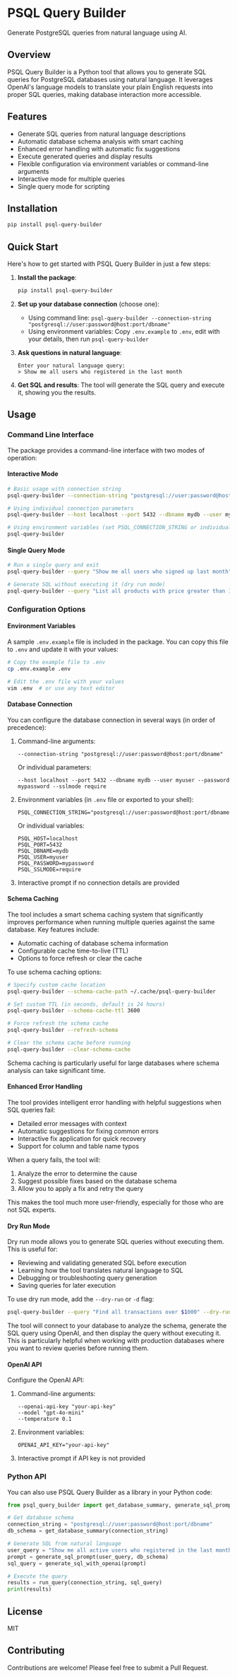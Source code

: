 # PSQL Query Builder

Generate PostgreSQL queries from natural language using AI.

## Overview

PSQL Query Builder is a Python tool that allows you to generate SQL queries for PostgreSQL databases using natural language. It leverages OpenAI's language models to translate your plain English requests into proper SQL queries, making database interaction more accessible.

## Features

- Generate SQL queries from natural language descriptions
- Automatic database schema analysis with smart caching
- Enhanced error handling with automatic fix suggestions
- Execute generated queries and display results
- Flexible configuration via environment variables or command-line arguments
- Interactive mode for multiple queries
- Single query mode for scripting

## Installation

```bash
pip install psql-query-builder
```

## Quick Start

Here's how to get started with PSQL Query Builder in just a few steps:

1. **Install the package**:
   ```bash
   pip install psql-query-builder
   ```

2. **Set up your database connection** (choose one):
   - Using command line: `psql-query-builder --connection-string "postgresql://user:password@host:port/dbname"`
   - Using environment variables: Copy `.env.example` to `.env`, edit with your details, then run `psql-query-builder`

3. **Ask questions in natural language**:
   ```
   Enter your natural language query:
   > Show me all users who registered in the last month
   ```

4. **Get SQL and results**:
   The tool will generate the SQL query and execute it, showing you the results.

## Usage

### Command Line Interface

The package provides a command-line interface with two modes of operation:

#### Interactive Mode

```bash
# Basic usage with connection string
psql-query-builder --connection-string "postgresql://user:password@host:port/dbname"

# Using individual connection parameters
psql-query-builder --host localhost --port 5432 --dbname mydb --user myuser --password mypassword

# Using environment variables (set PSQL_CONNECTION_STRING or individual PSQL_* variables)
psql-query-builder
```

#### Single Query Mode

```bash
# Run a single query and exit
psql-query-builder --query "Show me all users who signed up last month" --output-format json

# Generate SQL without executing it (dry run mode)
psql-query-builder --query "List all products with price greater than 100" --dry-run
```

### Configuration Options

#### Environment Variables

A sample `.env.example` file is included in the package. You can copy this file to `.env` and update it with your values:

```bash
# Copy the example file to .env
cp .env.example .env

# Edit the .env file with your values
vim .env  # or use any text editor
```

#### Database Connection

You can configure the database connection in several ways (in order of precedence):

1. Command-line arguments:
   ```
   --connection-string "postgresql://user:password@host:port/dbname"
   ```
   
   Or individual parameters:
   ```
   --host localhost --port 5432 --dbname mydb --user myuser --password mypassword --sslmode require
   ```

2. Environment variables (in `.env` file or exported to your shell):
   ```
   PSQL_CONNECTION_STRING="postgresql://user:password@host:port/dbname"
   ```
   
   Or individual variables:
   ```
   PSQL_HOST=localhost
   PSQL_PORT=5432
   PSQL_DBNAME=mydb
   PSQL_USER=myuser
   PSQL_PASSWORD=mypassword
   PSQL_SSLMODE=require
   ```

3. Interactive prompt if no connection details are provided

#### Schema Caching

The tool includes a smart schema caching system that significantly improves performance when running multiple queries against the same database. Key features include:

- Automatic caching of database schema information
- Configurable cache time-to-live (TTL)
- Options to force refresh or clear the cache

To use schema caching options:

```bash
# Specify custom cache location
psql-query-builder --schema-cache-path ~/.cache/psql-query-builder

# Set custom TTL (in seconds, default is 24 hours)
psql-query-builder --schema-cache-ttl 3600

# Force refresh the schema cache
psql-query-builder --refresh-schema

# Clear the schema cache before running
psql-query-builder --clear-schema-cache
```

Schema caching is particularly useful for large databases where schema analysis can take significant time.

#### Enhanced Error Handling

The tool provides intelligent error handling with helpful suggestions when SQL queries fail:

- Detailed error messages with context
- Automatic suggestions for fixing common errors
- Interactive fix application for quick recovery
- Support for column and table name typos

When a query fails, the tool will:

1. Analyze the error to determine the cause
2. Suggest possible fixes based on the database schema
3. Allow you to apply a fix and retry the query

This makes the tool much more user-friendly, especially for those who are not SQL experts.

#### Dry Run Mode

Dry run mode allows you to generate SQL queries without executing them. This is useful for:

- Reviewing and validating generated SQL before execution
- Learning how the tool translates natural language to SQL
- Debugging or troubleshooting query generation
- Saving queries for later execution

To use dry run mode, add the `--dry-run` or `-d` flag:

```bash
psql-query-builder --query "Find all transactions over $1000" --dry-run
```

The tool will connect to your database to analyze the schema, generate the SQL query using OpenAI, and then display the query without executing it. This is particularly helpful when working with production databases where you want to review queries before running them.

#### OpenAI API

Configure the OpenAI API:

1. Command-line arguments:
   ```
   --openai-api-key "your-api-key"
   --model "gpt-4o-mini"
   --temperature 0.1
   ```

2. Environment variables:
   ```
   OPENAI_API_KEY="your-api-key"
   ```

3. Interactive prompt if API key is not provided

### Python API

You can also use PSQL Query Builder as a library in your Python code:

```python
from psql_query_builder import get_database_summary, generate_sql_prompt, generate_sql_with_openai, run_query

# Get database schema
connection_string = "postgresql://user:password@host:port/dbname"
db_schema = get_database_summary(connection_string)

# Generate SQL from natural language
user_query = "Show me all active users who registered in the last month"
prompt = generate_sql_prompt(user_query, db_schema)
sql_query = generate_sql_with_openai(prompt)

# Execute the query
results = run_query(connection_string, sql_query)
print(results)
```

## License

MIT

## Contributing

Contributions are welcome! Please feel free to submit a Pull Request.
